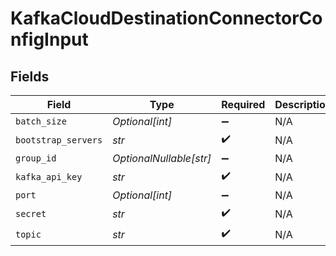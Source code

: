 # KafkaCloudDestinationConnectorConfigInput


## Fields

| Field                   | Type                    | Required                | Description             |
| ----------------------- | ----------------------- | ----------------------- | ----------------------- |
| `batch_size`            | *Optional[int]*         | :heavy_minus_sign:      | N/A                     |
| `bootstrap_servers`     | *str*                   | :heavy_check_mark:      | N/A                     |
| `group_id`              | *OptionalNullable[str]* | :heavy_minus_sign:      | N/A                     |
| `kafka_api_key`         | *str*                   | :heavy_check_mark:      | N/A                     |
| `port`                  | *Optional[int]*         | :heavy_minus_sign:      | N/A                     |
| `secret`                | *str*                   | :heavy_check_mark:      | N/A                     |
| `topic`                 | *str*                   | :heavy_check_mark:      | N/A                     |